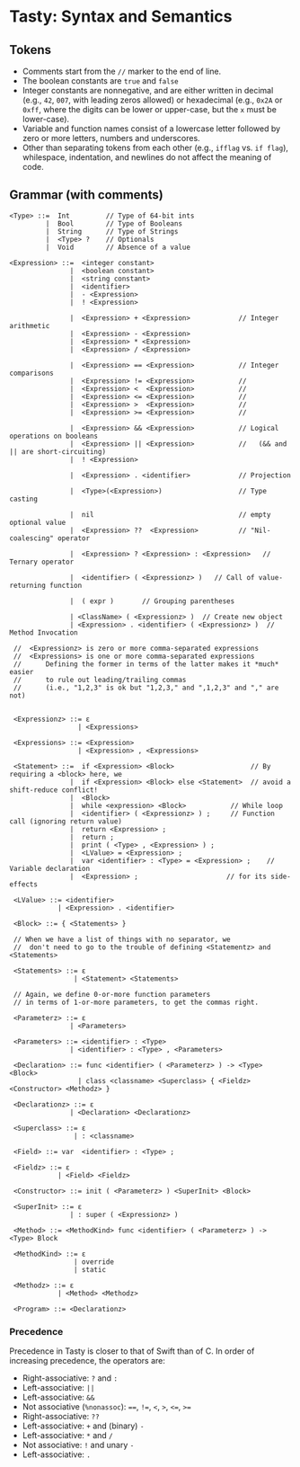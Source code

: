 # Tasty: Syntax and Semantics


## Tokens

* Comments start from the `//` marker to the end of line.
* The boolean constants are `true` and `false`
* Integer constants are nonnegative, and are either written in decimal (e.g., `42`, `007`, with leading zeros allowed) or hexadecimal (e.g., `0x2A` or `0xff`, where the digits can be lower or upper-case, but the `x` must be lower-case).
* Variable and function names consist of a lowercase letter followed by zero or more letters, numbers and underscores.
* Other than separating tokens from each other (e.g., `ifflag` vs. `if flag`), whilespace, indentation, and newlines do not affect the meaning of code.

## Grammar  (with comments)

```text
<Type> ::=  Int         // Type of 64-bit ints
         |  Bool        // Type of Booleans
         |  String      // Type of Strings
         |  <Type> ?    // Optionals
         |  Void        // Absence of a value

<Expression> ::=  <integer constant>
               |  <boolean constant>
               |  <string constant>
               |  <identifier>
               |  - <Expression>
               |  ! <Expression>

               |  <Expression> + <Expression>            // Integer arithmetic
               |  <Expression> - <Expression>
               |  <Expression> * <Expression>
               |  <Expression> / <Expression>

               |  <Expression> == <Expression>           // Integer comparisons
               |  <Expression> != <Expression>           //
               |  <Expression> <  <Expression>           //
               |  <Expression> <= <Expression>           //
               |  <Expression> >  <Expression>           //
               |  <Expression> >= <Expression>           //

               |  <Expression> && <Expression>           // Logical operations on booleans
               |  <Expression> || <Expression>           //   (&& and || are short-circuiting)
               |  ! <Expression>

               |  <Expression> . <identifier>            // Projection

               |  <Type>(<Expression>)                   // Type casting

               |  nil                                    // empty optional value
               |  <Expression> ??  <Expression>          // "Nil-coalescing" operator

               |  <Expression> ? <Expression> : <Expression>   // Ternary operator

               |  <identifier> ( <Expressionz> )   // Call of value-returning function

               |  ( expr )       // Grouping parentheses

               | <ClassName> ( <Expressionz> )  // Create new object
               | <Expression> . <identifier> ( <Expressionz> )  // Method Invocation

 //  <Expressionz> is zero or more comma-separated expressions
 //  <Expressions> is one or more comma-separated expressions
 //      Defining the former in terms of the latter makes it *much* easier
 //      to rule out leading/trailing commas
 //      (i.e., "1,2,3" is ok but "1,2,3," and ",1,2,3" and "," are not)


 <Expressionz> ::= ε
                 | <Expressions>

 <Expressions> ::= <Expression>
                 | <Expression> , <Expressions>

 <Statement> ::=  if <Expression> <Block>                   // By requiring a <block> here, we
               |  if <Expression> <Block> else <Statement>  // avoid a shift-reduce conflict!
               |  <Block>
               |  while <expression> <Block>           // While loop
               |  <identifier> ( <Expressionz> ) ;     // Function call (ignoring return value)
               |  return <Expression> ;
               |  return ;
               |  print ( <Type> , <Expression> ) ;
               |  <LValue> = <Expression> ;
               |  var <identifier> : <Type> = <Expression> ;    // Variable declaration
               |  <Expression> ;                      // for its side-effects

 <LValue> ::= <identifier>
            | <Expression> . <identifier>

 <Block> ::= { <Statements> }

 // When we have a list of things with no separator, we
 //  don't need to go to the trouble of defining <Statementz> and <Statements>

 <Statements> ::= ε
                | <Statement> <Statements>

 // Again, we define 0-or-more function parameters
 // in terms of 1-or-more parameters, to get the commas right.

 <Parameterz> ::= ε
               | <Parameters>

 <Parameters> ::= <identifier> : <Type>
               | <identifier> : <Type> , <Parameters>

 <Declaration> ::= func <identifier> ( <Parameterz> ) -> <Type> <Block>
                 | class <classname> <Superclass> { <Fieldz> <Constructor> <Methodz> }

 <Declarationz> ::= ε
               | <Declaration> <Declarationz>

 <Superclass> ::= ε
                | : <classname>

 <Field> ::= var  <identifier> : <Type> ;

 <Fieldz> ::= ε
            | <Field> <Fieldz>

 <Constructor> ::= init ( <Parameterz> ) <SuperInit> <Block>

 <SuperInit> ::= ε
               | : super ( <Expressionz> )

 <Method> ::= <MethodKind> func <identifier> ( <Parameterz> ) -> <Type> Block

 <MethodKind> ::= ε
                | override
                | static

 <Methodz> ::= ε
            | <Method> <Methodz>

 <Program> ::= <Declarationz>
```

### Precedence

Precedence in Tasty is closer to that of Swift than of C. In order of increasing precedence, the operators are:

* Right-associative: `?` and `:`
* Left-associative: `||`
* Left-associative: `&&`
* Not associative (`%nonassoc`):  `==`, `!=`, `<`, `>`, `<=`, `>=`
* Right-associative: `??`
* Left-associative: `+` and (binary) `-`
* Left-associative: `*` and `/`
* Not associative: `!` and unary `-`
* Left-associative: `.`

